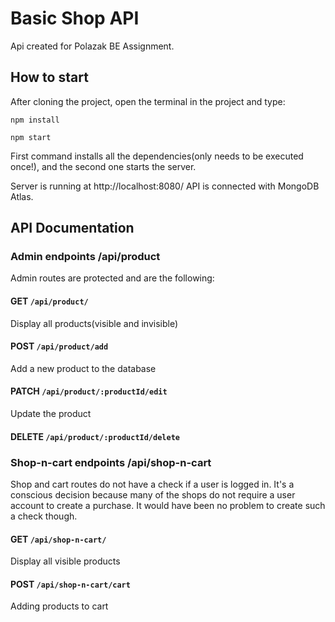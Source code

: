 # Basic Shop API

Api created for Polazak BE Assignment.

## How to start

After cloning the project, open the terminal in the project and type:

```
npm install

npm start
```

First command installs all the dependencies(only needs to be executed once!), and the second one starts the server.

Server is running at http://localhost:8080/
API is connected with MongoDB Atlas.

## API Documentation

### Admin endpoints /api/product

Admin routes are protected and are the following:

#### GET `/api/product/`

Display all products(visible and invisible)

#### POST `/api/product/add`

Add a new product to the database

#### PATCH `/api/product/:productId/edit`

Update the product

#### DELETE `/api/product/:productId/delete`

### Shop-n-cart endpoints /api/shop-n-cart

Shop and cart routes do not have a check if a user is logged in. It's a conscious decision because many of the shops do not require a user account to create a purchase. It would have been no problem to create such a check though.

#### GET `/api/shop-n-cart/`

Display all visible products

#### POST `/api/shop-n-cart/cart`

Adding products to cart
